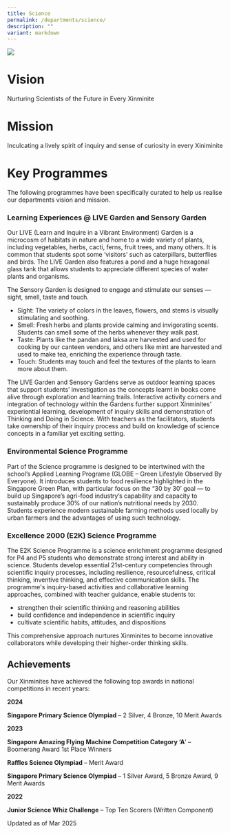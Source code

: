 ```yaml
---
title: Science
permalink: /departments/science/
description: ""
variant: markdown
---
```

![](/images/Department%20Pics/science%20s.jpg)


# **Vision**

Nurturing Scientists of the Future in Every Xinminite

# **Mission**

Inculcating a lively spirit of inquiry and sense of curiosity in every Xiniminite

# **Key Programmes**

The following programmes have been specifically curated to help us realise our departments vision and mission.

### Learning Experiences @ LIVE Garden and Sensory Garden

Our LIVE (Learn and Inquire in a Vibrant Environment) Garden is a microcosm of habitats in nature and home to a wide variety of plants, including vegetables, herbs, cacti, ferns, fruit trees, and many others. It is common that students spot some ‘visitors’ such as caterpillars, butterflies and birds. The LIVE Garden also features a pond and a huge hexagonal glass tank that allows students to appreciate different species of water plants and organisms.

The Sensory Garden is designed to engage and stimulate our senses — sight, smell, taste and touch.

* Sight: The variety of colors in the leaves, flowers, and stems is visually stimulating and soothing.
* Smell: Fresh herbs and plants provide calming and invigorating scents. Students can smell some of the herbs whenever they walk past.
* Taste: Plants like the pandan and laksa are harvested and used for cooking by our canteen vendors, and others like mint are harvested and used to make tea, enriching the experience through taste.
* Touch: Students may touch and feel the textures of the plants to learn more about them.

The LIVE Garden and Sensory Gardens serve as outdoor learning spaces that support students’ investigation as the concepts learnt in books come alive through exploration and learning trails. Interactive activity corners and integration of technology within the Gardens further support Xinminites’ experiential learning, development of inquiry skills and demonstration of Thinking and Doing in Science. With teachers as the facilitators, students take ownership of their inquiry process and build on knowledge of science concepts in a familiar yet exciting setting. 

### Environmental Science Programme

Part of the Science programme is designed to be intertwined with the school’s Applied Learning Programe (GLOBE – Green Lifestyle Observed By Everyone). It introduces students to food resilience highlighted in the Singapore Green Plan, with particular focus on the “30 by 30’ goal — to build up Singapore’s agri-food industry’s capability and capacity to sustainably produce 30% of our nation’s nutritional needs by 2030. Students experience modern sustainable farming methods used locally by urban farmers and the advantages of using such technology.

### Excellence 2000 (E2K) Science Programme

The E2K Science Programme is a science enrichment programme designed for P4 and P5 students who demonstrate strong interest and ability in science. Students develop essential 21st-century competencies through scientific inquiry processes, including resilience, resourcefulness, critical thinking, inventive thinking, and effective communication skills. The programme's inquiry-based activities and collaborative learning approaches, combined with teacher guidance, enable students to:

* strengthen their scientific thinking and reasoning abilities
* build confidence and independence in scientific inquiry
* cultivate scientific habits, attitudes, and dispositions

This comprehensive approach nurtures Xinminites to become innovative collaborators while developing their higher-order thinking skills.

## Achievements 

Our Xinminites have achieved the following top awards in national competitions in recent years:

**2024**

**Singapore Primary Science Olympiad** – 2 Silver, 4 Bronze, 10 Merit Awards

**2023**

**Singapore Amazing Flying Machine Competition Category ‘A**’ – Boomerang Award 1st Place Winners

**Raffles Science Olympiad** – Merit Award

**Singapore Primary Science Olympiad** – 1 Silver Award, 5 Bronze Award, 9 Merit Awards

**2022**

**Junior Science Whiz Challenge** – Top Ten Scorers (Written Component)

Updated as of Mar 2025